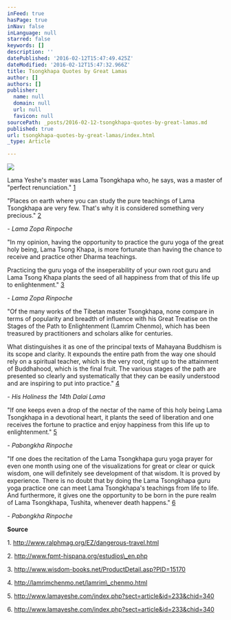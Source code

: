 ```yaml
---
inFeed: true
hasPage: true
inNav: false
inLanguage: null
starred: false
keywords: []
description: ''
datePublished: '2016-02-12T15:47:49.425Z'
dateModified: '2016-02-12T15:47:32.966Z'
title: Tsongkhapa Quotes by Great Lamas
author: []
authors: []
publisher:
  name: null
  domain: null
  url: null
  favicon: null
sourcePath: _posts/2016-02-12-tsongkhapa-quotes-by-great-lamas.md
published: true
url: tsongkhapa-quotes-by-great-lamas/index.html
_type: Article

---
```

![](https://the-grid-user-content.s3-us-west-2.amazonaws.com/91243dea-c423-4d67-871f-72dfc0592718.jpg)

Lama Yeshe's master was Lama Tsongkhapa who, he says, was a master of "perfect renunciation." [1][0]

"Places on earth where you can study the pure teachings of Lama Tsongkhapa are very few. That's why it is considered something very precious." [2][1]

_- Lama Zopa Rinpoche_

"In my opinion, having the opportunity to practice the guru yoga of the great holy being, Lama Tsong Khapa, is more fortunate than having the chance to receive and practice other Dharma teachings.

Practicing the guru yoga of the inseperability of your own root guru and Lama Tsong Khapa plants the seed of all happiness from that of this life up to enlightenment." [3][2]

_- Lama Zopa Rinpoche_

"Of the many works of the Tibetan master Tsongkhapa, none compare in terms of popularity and breadth of influence with his Great Treatise on the Stages of the Path to Enlightenment (Lamrim Chenmo), which has been treasured by practitioners and scholars alike for centuries.

What distinguishes it as one of the principal texts of Mahayana Buddhism is its scope and clarity. It expounds the entire path from the way one should rely on a spiritual teacher, which is the very root, right up to the attainment of Buddhahood, which is the final fruit. The various stages of the path are presented so clearly and systematically that they can be easily understood and are inspiring to put into practice." [4][3]

_- His Holiness the 14th Dalai Lama_

"If one keeps even a drop of the nectar of the name of this holy being Lama Tsongkhapa in a devotional heart, it plants the seed of liberation and one receives the fortune to practice and enjoy happiness from this life up to enlightenment." [5][4]

_- Pabongkha Rinpoche_

"If one does the recitation of the Lama Tsongkhapa guru yoga prayer for even one month using one of the visualizations for great or clear or quick wisdom, one will definitely see development of that wisdom. It is proved by experience. There is no doubt that by doing the Lama Tsongkhapa guru yoga practice one can meet Lama Tsongkhapa's teachings from life to life. And furthermore, it gives one the opportunity to be born in the pure realm of Lama Tsongkhapa, Tushita, whenever death happens." [6][5]

_- Pabongkha Rinpoche_

**Source**

1\. http://www.ralphmag.org/EZ/dangerous-travel.html

2\. http://www.fpmt-hispana.org/estudios\_en.php

3\. http://www.wisdom-books.net/ProductDetail.asp?PID=15170

4\. http://lamrimchenmo.net/lamrim\_chenmo.html

5\. http://www.lamayeshe.com/index.php?sect=article&id=233&chid=340

6\. http://www.lamayeshe.com/index.php?sect=article&id=233&chid=340

[][6][][7][][8][][9][][10][][10]

[0]: http://www.tsemrinpoche.com/tsem-tulku-rinpoche/tsongkhapa/quotes-by-great-lamas.html#1
[1]: http://www.tsemrinpoche.com/tsem-tulku-rinpoche/tsongkhapa/quotes-by-great-lamas.html#2
[2]: http://www.tsemrinpoche.com/tsem-tulku-rinpoche/tsongkhapa/quotes-by-great-lamas.html#3
[3]: http://www.tsemrinpoche.com/tsem-tulku-rinpoche/tsongkhapa/quotes-by-great-lamas.html#4
[4]: http://www.tsemrinpoche.com/tsem-tulku-rinpoche/tsongkhapa/quotes-by-great-lamas.html#5
[5]: http://www.tsemrinpoche.com/tsem-tulku-rinpoche/tsongkhapa/quotes-by-great-lamas.html#6
[6]: http://www.ralphmag.org/EZ/dangerous-travel.html
[7]: http://www.fpmt-hispana.org/estudios_en.php
[8]: http://www.wisdom-books.net/ProductDetail.asp?PID=15170
[9]: http://lamrimchenmo.net/lamrim_chenmo.html
[10]: http://www.lamayeshe.com/index.php?sect=article&id=233&chid=340